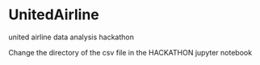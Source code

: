 # UnitedAirline
united airline data analysis hackathon

Change the directory of the csv file in the HACKATHON jupyter notebook
